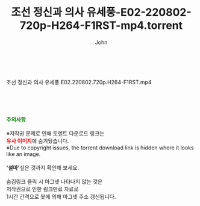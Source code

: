 ﻿---
layout: post
title:  "조선 정신과 의사 유세풍-E02-220802-720p-H264-F1RST-mp4.torrent"
author: John
categories: [ 드라마 ]
tags: [  ]
image:  
description: "조선 정신과 의사 유세풍-E02-220802-720p-H264-F1RST-mp4 torrent 정보 공유"
toc: true
toc_sticky: true
---

<br>
<div class="view-img">
<a class="view_image" href="https://torrentmobile59.com/bbs/view_image.php?fn=%2Fdata%2Ffile%2Fdrama%2F1040166549_MC8dIqvi_7bed8c88e600ddb70765043bc03c108d859563b5.jpg" target="_blank"><img alt="" class="img-tag" content="https://torrentmobile59.com/data/file/drama/1040166549_MC8dIqvi_7bed8c88e600ddb70765043bc03c108d859563b5.jpg" itemprop="image" src="https://torrentmobile59.com/data/file/drama/thumb-1040166549_MC8dIqvi_7bed8c88e600ddb70765043bc03c108d859563b5_835x2213.jpg"/></a></div><div class="view-content" itemprop="description">
<p>조선 정신과 의사 유세풍.E02.220802.720p.H264-F1RST.mp4<br/></p> </div>
    
<br><br><br>
<p data-ke-size="size16"><b><span style="color: green;">주의사항</span></b><br /><br />※저작권 문제로 인해 토렌트 다운로드 링크는<br /><b><span style="color: red;">유사 이미지</span></b>에 숨겨뒀습니다.<br />※Due to copyright issues, the torrent download link is hidden where it looks like an image.<br /><br /><b>'설마'</b>싶은 것까지 확인해 보세요.<br /><br />숨김링크 클릭 시 마그넷 나타나지 않는 것은<br />저작권으로 인한 링크만료 자료로<br />1시간 간격으로 봇에 의해 마그넷 주소 갱신됩니다.</p>
